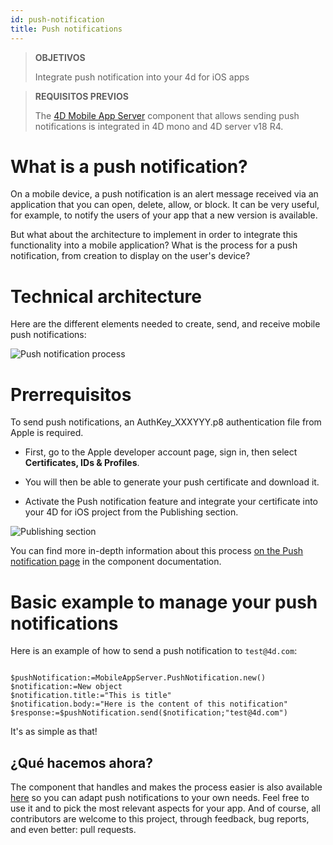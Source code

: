 ```yaml
---
id: push-notification
title: Push notifications
---
```


> **OBJETIVOS**
> 
> Integrate push notification into your 4d for iOS apps


> **REQUISITOS PREVIOS**
> 
> The [4D Mobile App Server](https://github.com/4d-for-ios/4D-Mobile-App-Server) component that allows sending push notifications is integrated in 4D mono and 4D server v18 R4.


# What is a push notification?

On a mobile device, a push notification is an alert message received via an application that you can open, delete, allow, or block. It can be very useful, for example, to notify the users of your app that a new version is available.

But what about the architecture to implement in order to integrate this functionality into a mobile application? What is the process for a push notification, from creation to display on the user's device?

# Technical architecture

Here are the different elements needed to create, send, and receive mobile push notifications:

![Push notification process](assets/en/push-notification/4D-for-ios-push-notification.png)

# Prerrequisitos

To send push notifications, an AuthKey_XXXYYY.p8 authentication file from Apple is required.

* First, go to the Apple developer account page, sign in, then select **Certificates, IDs & Profiles**.

* You will then be able to generate your push certificate and download it.

* Activate the Push notification feature and integrate your certificate into your 4D for iOS project from the Publishing section.

![Publishing section](assets/en/push-notification/push-notification-publishing-section.png)

You can find more in-depth information about this process [on the Push notification page](https://github.com/4d-for-ios/4D-Mobile-App-Server/blob/master/Documentation/Classes/PushNotification.md) in the component documentation.

# Basic example to manage your push notifications

Here is an example of how to send a push notification to `test@4d.com`:

```4d

$pushNotification:=MobileAppServer.PushNotification.new() 
$notification:=New object 
$notification.title:="This is title" 
$notification.body:="Here is the content of this notification" 
$response:=$pushNotification.send($notification;"test@4d.com")

```

It's as simple as that!


## ¿Qué hacemos ahora?

The component that handles and makes the process easier is also available [here](https://github.com/4d-for-ios/4D-Mobile-App-Server/blob/master/Documentation/Classes/PushNotification.md) so you can adapt push notifications to your own needs. Feel free to use it and to pick the most relevant aspects for your app. And of course, all contributors are welcome to this project, through feedback, bug reports, and even better: pull requests.


